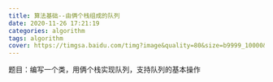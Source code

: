 ```yaml
---
title: 算法基础--由俩个栈组成的队列
date: 2020-11-26 17:21:19
categories: algorithm
tags: algorithm
cover: https://timgsa.baidu.com/timg?image&quality=80&size=b9999_10000&sec=1606479553845&di=af53c33710c541a4b1352eeaa720bc78&imgtype=0&src=http%3A%2F%2Fpic1.win4000.com%2Fwallpaper%2F7%2F5876eaa9943f0.jpg
---
```

题目：编写一个类，用俩个栈实现队列，支持队列的基本操作


